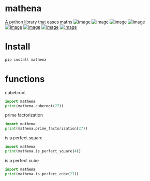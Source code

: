 # mathena
A python library that eases maths 
[![image](https://flat.badgen.net/github/stars/Naman23-coder/mathena/)](https://github.com/Naman23-coder/mathena/stargazers)
[![image](https://flat.badgen.net/github/forks/Naman23-coder/mathena/)](https://github.com/Naman23-coder/mathena/network/members)
[![image](https://flat.badgen.net/github/open-issues/Naman23-coder/mathena/)](https://github.com/Naman23-coder/mathena/issues)
[![image](https://flat.badgen.net/github/open-prs/Naman23-coder/mathena/)](https://github.com/Naman23-coder/mathena/pulls)
[![image](https://flat.badgen.net/github/commits/Naman23-coder/mathena/)](https://github.com/Naman23-coder/mathena/commits/main)
[![image](https://flat.badgen.net/github/license/Naman23-coder/mathena/)](https://github.com/Naman23-coder/mathena/LICENCE)
[![image](https://flat.badgen.net/github/contributors/Naman23-coder/mathena/)](https://github.com/Naman23-coder/mathena/graphs/contributors)
[![image](https://flat.badgen.net/github/release/Naman23-coder/mathena/)](https://github.com/Naman23-coder/mathena/releases)

# Install

```bash
pip install mathena
```

# functions

cubebroot
```py
import mathena
print(mathena.cuberoot(27))
```

prime factorization

```py
import mathena
print(mathena.prime_factorization(27))
```

is a perfect square

```py
import mathena
print(mathena.is_perfect_square(4))

```

is a perfect cube

```py
import mathena
print(mathena.is_perfect_cube(27))

```


